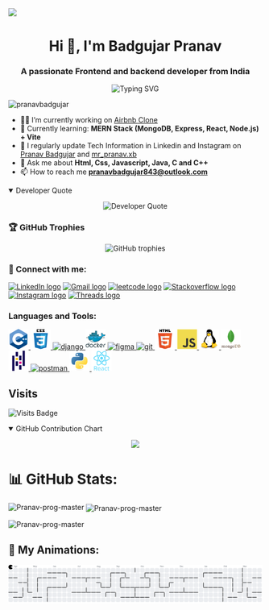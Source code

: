 <img src="https://github.com/Anmol-Baranwal/Cool-GIFs-For-GitHub/assets/74038190/d48893bd-0757-481c-8d7e-ba3e163feae7" />

<h1 align="center">Hi 👋, I'm Badgujar Pranav</h1>
<h3 align="center">A passionate Frontend and backend developer from India</h3>

<p align="center">
  <img src="https://readme-typing-svg.demolab.com?font=Fira+Code&size=22&pause=1000&color=fe424d&center=true&width=600&lines=Welcome+to+my+GitHub+profile!+💻;Frontend and backend developer+🌐;Open-Source+Contributor;Lifelong+Learner+🎓" alt="Typing SVG" />
</p>

<p align="left"> <img src="https://komarev.com/ghpvc/?username=itsKayWat&label=Profile%20views&color=0e75b6&style=flat" alt="pranavbadgujar" /> </p>

- 👨‍💻 I’m currently working on [Airbnb Clone](https://github.com/Pranav-prog-master/Airbnb_Clone.git)
- 🌱 Currently learning: **MERN Stack (MongoDB, Express, React, Node.js) + Vite**
- 📝 I regularly update Tech Information in Linkedin and Instagram on [Pranav Badgujar](https://linkedin.com/in/pranav-badgujar-821224319) and [mr_pranav.xb](https://www.instagram.com/mr_pranav.xb_21?utm_source=ig_web_button_share_sheet&igsh=ZDNlZDc0MzIxNw==)
- 💬 Ask me about **Html, Css, Javascript, Java, C and C++**
- 📫 How to reach me **pranavbadgujar843@outlook.com**

<details open>
<summary>Developer Quote</summary>
<p align="center">
  <img src="https://readme-typing-svg.demolab.com?font=Fira+Code&duration=3000&pause=2000&color=C2FFC7&center=true&vCenter=true&random=false&width=800&lines=Coding+like+poetry+should+be+short+and+concise.++-+Santosh Kalwar" alt="Developer Quote"/>
</p>
</details>

### 🏆 GitHub Trophies

<p align="center">
  <img src="https://github-profile-trophy.vercel.app/?username=Pranav-prog-master&theme=radical&no-frame=true&no-bg=true&margin-w=4" alt="GitHub trophies" />
</p>

<h3 align="left">🤝 Connect with me:</h3>
<p align="left">
<a href="https://www.linkedin.com/in/pranav-badgujar-821224319" target="_blank" rel="noopener noreferrer">
<img src="https://img.shields.io/static/v1?message=LinkedIn&logo=linkedin&label=&color=0077B5&logoColor=white&labelColor=&style=for-the-badge" height="35" alt="LinkedIn logo" /></a>
<a href="pranavbadgujar843@gmail.com" target="_blank" rel="noopener noreferrer">
<img src="https://img.shields.io/static/v1?message=Gmail&logo=gmail&label=&color=D14836&logoColor=white&labelColor=&style=for-the-badge" height="35" alt="Gmail logo" /></a>
<a href="https://leetcode.com/u/pranavbadgujar/" target="_blank" rel="noopener noreferrer">
<img src="https://img.shields.io/static/v1?message=Leetcode&logo=leetcode&label=&color=5e5b5b&logoColor=white&labelColor=&style=for-the-badge" height="35" alt="leetcode logo" /></a>
<a href="https://stackoverflow.com/users/30034541/pranav-badgujar" target="_blank" rel="noopener noreferrer">
<img src="https://img.shields.io/static/v1?message=Stackoverflow&logo=stackover&label=&color=aca537&logoColor=white&labelColor=&style=for-the-badge" height="35" alt="Stackoverflow logo" /></a>
<a href="https://www.instagram.com/mr_pranav.xb_21" target="_blank" rel="noopener noreferrer">
<img src="https://img.shields.io/static/v1?message=Instagram&logo=instagram&label=&color=E4405F&logoColor=white&labelColor=&style=for-the-badge" height="35" alt="Instagram logo" /></a>
<a href="https://www.threads.net/@mr_pranav.xb_21" target="_blank" rel="noopener noreferrer">
<img src="https://img.shields.io/static/v1?message=Threads&logo=threads&label=&color=000000&logoColor=white&labelColor=&style=for-the-badge" height="35" alt="Threads logo" /></a>
</p>

<h3 align="left">Languages and Tools:</h3>
<p align="left"> <a href="https://www.w3schools.com/cpp/" target="_blank" rel="noreferrer"> <img src="https://raw.githubusercontent.com/devicons/devicon/master/icons/cplusplus/cplusplus-original.svg" alt="cplusplus" width="40" height="40"/> </a> <a href="https://www.w3schools.com/css/" target="_blank" rel="noreferrer"> <img src="https://raw.githubusercontent.com/devicons/devicon/master/icons/css3/css3-original-wordmark.svg" alt="css3" width="40" height="40"/> </a> <a href="https://www.djangoproject.com/" target="_blank" rel="noreferrer"> <img src="https://cdn.worldvectorlogo.com/logos/django.svg" alt="django" width="40" height="40"/> </a> <a href="https://www.docker.com/" target="_blank" rel="noreferrer"> <img src="https://raw.githubusercontent.com/devicons/devicon/master/icons/docker/docker-original-wordmark.svg" alt="docker" width="40" height="40"/> </a> <a href="https://www.figma.com/" target="_blank" rel="noreferrer"> <img src="https://www.vectorlogo.zone/logos/figma/figma-icon.svg" alt="figma" width="40" height="40"/> </a> <a href="https://git-scm.com/" target="_blank" rel="noreferrer"> <img src="https://www.vectorlogo.zone/logos/git-scm/git-scm-icon.svg" alt="git" width="40" height="40"/> </a> <a href="https://www.w3.org/html/" target="_blank" rel="noreferrer"> <img src="https://raw.githubusercontent.com/devicons/devicon/master/icons/html5/html5-original-wordmark.svg" alt="html5" width="40" height="40"/> </a> <a href="https://developer.mozilla.org/en-US/docs/Web/JavaScript" target="_blank" rel="noreferrer"> <img src="https://raw.githubusercontent.com/devicons/devicon/master/icons/javascript/javascript-original.svg" alt="javascript" width="40" height="40"/> </a> <a href="https://www.linux.org/" target="_blank" rel="noreferrer"> <img src="https://raw.githubusercontent.com/devicons/devicon/master/icons/linux/linux-original.svg" alt="linux" width="40" height="40"/> </a> <a href="https://www.mongodb.com/" target="_blank" rel="noreferrer"> <img src="https://raw.githubusercontent.com/devicons/devicon/master/icons/mongodb/mongodb-original-wordmark.svg" alt="mongodb" width="40" height="40"/> </a> <a href="https://pandas.pydata.org/" target="_blank" rel="noreferrer"> <img src="https://raw.githubusercontent.com/devicons/devicon/2ae2a900d2f041da66e950e4d48052658d850630/icons/pandas/pandas-original.svg" alt="pandas" width="40" height="40"/> </a> <a href="https://postman.com" target="_blank" rel="noreferrer"> <img src="https://www.vectorlogo.zone/logos/getpostman/getpostman-icon.svg" alt="postman" width="40" height="40"/> </a> <a href="https://www.python.org" target="_blank" rel="noreferrer"> <img src="https://raw.githubusercontent.com/devicons/devicon/master/icons/python/python-original.svg" alt="python" width="40" height="40"/> </a> <a href="https://reactjs.org/" target="_blank" rel="noreferrer"> <img src="https://raw.githubusercontent.com/devicons/devicon/master/icons/react/react-original-wordmark.svg" alt="react" width="40" height="40"/> </a> </p>

## Visits
![Visits Badge](https://profile-counter.glitch.me/Pranav-prog-master/count.svg)

<details open>
<summary>GitHub Contribution Chart</summary>
<p align="center">
    <img src="https://github-readme-activity-graph.vercel.app/graph?username=Pranav-prog-master&theme=github-compact&area=true&hide_border=true&custom_title=Contribution%20Graph&bg_color=000000&color=C2FFC7&line=CB9DF0&point=C2FFC7&area_color=CB9DF0" />
</p>
</details>

# 📊 GitHub Stats:
<p><img align="left" src="https://github-readme-stats.vercel.app/api/top-langs?username=Pranav-prog-master&show_icons=true&locale=en&layout=compact" alt="Pranav-prog-master" /></p>

<p>&nbsp;<img align="center" src="https://github-readme-stats.vercel.app/api?username=Pranav-prog-master&show_icons=true&locale=en" alt="Pranav-prog-master" /></p>

<p><img align="center" src="https://github-readme-streak-stats.herokuapp.com/?user=Pranav-prog-master&" alt="Pranav-prog-master" /></p>

## 🎨 My Animations:
<picture>
  <source media="(prefers-color-scheme: dark)" srcset="https://raw.githubusercontent.com/Pranav-prog-master/Pranav-prog-master/output/pacman-contribution-graph-dark.svg">
  <source media="(prefers-color-scheme: light)" srcset="https://raw.githubusercontent.com/Pranav-prog-master/Pranav-prog-master/output/pacman-contribution-graph.svg">
  <img alt="pacman contribution graph" src="https://raw.githubusercontent.com/Pranav-prog-master/Pranav-prog-master/output/pacman-contribution-graph.svg">
</picture>
